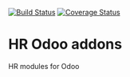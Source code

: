 [![Build Status](https://travis-ci.org/avanzosc/hr-addons.svg?branch=13.0)](https://travis-ci.org/avanzosc/hr-addons)
[![Coverage Status](https://coveralls.io/repos/github/avanzosc/hr-addons/badge.svg?branch=13.0)](https://coveralls.io/github/avanzosc/hr-addons?branch=13.0)

HR Odoo addons
===============

HR modules for Odoo


